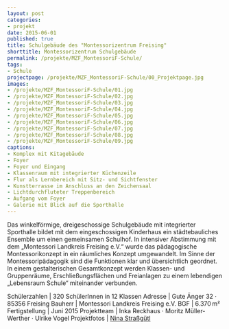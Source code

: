 ```yaml
---
layout: post
categories:
- projekt
date: 2015-06-01
published: true
title: Schulgebäude des "Montessorizentrum Freising"
shorttitle: Montessorizentrum Schulgebäude
permalink: /projekte/MZF_MontessoriF-Schule/
tags: 
- Schule
projectpage: /projekte/MZF_MontessoriF-Schule/00_Projektpage.jpg
images:
- /projekte/MZF_MontessoriF-Schule/01.jpg
- /projekte/MZF_MontessoriF-Schule/02.jpg
- /projekte/MZF_MontessoriF-Schule/03.jpg
- /projekte/MZF_MontessoriF-Schule/04.jpg
- /projekte/MZF_MontessoriF-Schule/05.jpg
- /projekte/MZF_MontessoriF-Schule/06.jpg
- /projekte/MZF_MontessoriF-Schule/07.jpg
- /projekte/MZF_MontessoriF-Schule/08.jpg
- /projekte/MZF_MontessoriF-Schule/09.jpg
captions:
- Komplex mit Kitagebäude
- Foyer
- Foyer und Eingang
- Klassenraum mit integrierter Küchenzeile
- Flur als Lernbereich mit Sitz- und Sichtfenster
- Kunstterrasse im Anschluss an den Zeichensaal
- Lichtdurchfluteter Treppenbereich
- Aufgang vom Foyer
- Galerie mit Blick auf die Sporthalle
---
```

Das winkelförmige, dreigeschossige Schulgebäude mit integrierter Sporthalle bildet mit dem eingeschossigen Kinderhaus ein städtebauliches Ensemble um einen gemeinsamen Schulhof. In intensiver Abstimmung mit dem „Montessori Landkreis Freising e.V.“ wurde das pädagogische Montessorikonzept in ein räumliches Konzept umgewandelt. Im Sinne der Montessoripädagogik sind die Funktionen klar und übersichtlich geordnet. In einem gestalterischen Gesamtkonzept werden Klassen- und Gruppenräume, Erschließungsflächen und Freianlagen zu einem lebendigen „Lebensraum Schule“ miteinander verbunden.

Schülerzahlen		|	320 SchülerInnen in 12 Klassen
Adresse				|	Gute Änger 32 · 85356 Freising
Bauherr				|	Montessori Landkreis Freising e.V.
BGF					|	6.370 m²
Fertigstellung		|	Juni 2015
Projektteam			|	Inka Reckhaus · Moritz Müller-Werther · Ulrike Vogel
Projektfotos		|	[Nina Straßgütl](http://www.ninastrg.de/)